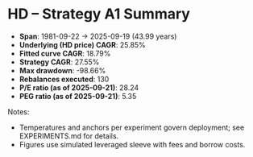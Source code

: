 # HD – Strategy A1 Summary

- **Span**: 1981-09-22 → 2025-09-19 (43.99 years)
- **Underlying (HD price) CAGR**: 25.85%
- **Fitted curve CAGR**: 18.79%
- **Strategy CAGR**: 27.55%
- **Max drawdown**: -98.66%
- **Rebalances executed**: 130
- **P/E ratio (as of 2025-09-21)**: 28.24
- **PEG ratio (as of 2025-09-21)**: 5.35

Notes:

- Temperatures and anchors per experiment govern deployment; see EXPERIMENTS.md for details.
- Figures use simulated leveraged sleeve with fees and borrow costs.


